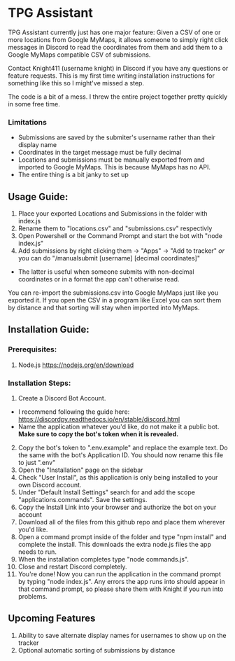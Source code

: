 # TPG Assistant

TPG Assistant currently just has one major feature: Given a CSV of one or more locations from Google MyMaps, it allows someone to simply right click messages in Discord to read the coordinates from them and add them to a Google MyMaps compatible CSV of submissions. 

Contact Knight411 (username knight) in Discord if you have any questions or feature requests. This is my first time writing installation instructions for something like this so I might've missed a step.

The code is a bit of a mess. I threw the entire project together pretty quickly in some free time.

### Limitations
- Submissions are saved by the submiter's username rather than their display name
- Coordinates in the target message must be fully decimal
- Locations and submissions must be manually exported from and imported to Google MyMaps. This is because MyMaps has no API.
- The entire thing is a bit janky to set up

## Usage Guide:
1. Place your exported Locations and Submissions in the folder with index.js
2. Rename them to "locations.csv" and "submissions.csv" respectivly
3. Open Powershell or the Command Prompt and start the bot with "node index.js"
4. Add submissions by right clicking them -> "Apps" -> "Add to tracker" *or* you can do "/manualsubmit [username] [decimal coordinates]"
  - The latter is useful when someone submits with non-decimal coordinates or in a format the app can't otherwise read.

You can re-import the submissions.csv into Google MyMaps just like you exported it. If you open the CSV in a program like Excel you can sort them by distance and that sorting will stay when imported into MyMaps.

## Installation Guide:

### Prerequisites:
1. Node.js https://nodejs.org/en/download

### Installation Steps:
1. Create a Discord Bot Account.
  - I recommend following the guide here: https://discordpy.readthedocs.io/en/stable/discord.html
  - Name the application whatever you'd like, do not make it a public bot. **Make sure to copy the bot's token when it is revealed.**
2. Copy the bot's token to ".env.example" and replace the example text. Do the same with the bot's Application ID. You should now rename this file to just ".env"
3. Open the "Installation" page on the sidebar
4. Check "User Install", as this application is only being installed to your own Discord account.
5. Under "Default Install Settings" search for and add the scope "applications.commands". Save the settings.
6. Copy the Install Link into your browser and authorize the bot on your account
7. Download all of the files from this github repo and place them wherever you'd like.
8. Open a command prompt inside of the folder and type "npm install" and complete the install. This downloads the extra node.js files the app needs to run.
9. When the installation completes type "node commands.js". 
10. Close and restart Discord completely.
11. You're done! Now you can run the application in the command prompt by typing "node index.js". Any errors the app runs into should appear in that command prompt, so please share them with Knight if you run into problems.

## Upcoming Features
1. Ability to save alternate display names for usernames to show up on the tracker
2. Optional automatic sorting of submissions by distance
